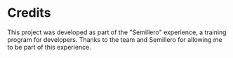 # Credits

This project was developed as part of the "Semillero" experience, a training program for developers. Thanks to the team and Semillero for allowing me to be part of this experience.
